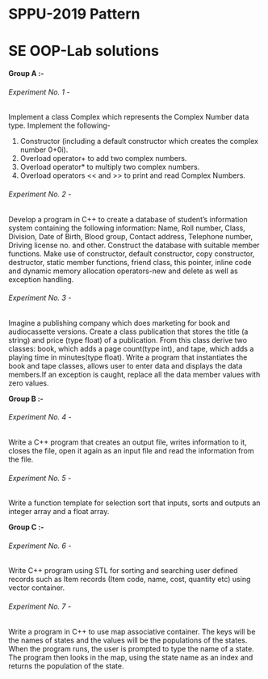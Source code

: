# SPPU-2019 Pattern

# SE OOP-Lab solutions

**Group A :-**

###### Experiment No. 1 - 

Implement a class Complex which represents the Complex Number data type. Implement the following- 
1. Constructor (including a default constructor which creates the complex number 0+0i). 
2. Overload operator+ to add two complex numbers. 
3. Overload operator* to multiply two complex numbers. 
4. Overload operators << and >> to print and read Complex Numbers.

###### Experiment No. 2 - 

Develop a program in C++ to create a database of student’s information system containing the following information: Name, Roll number, Class, Division, Date of Birth, Blood group, Contact address, Telephone number, Driving license no. and other. Construct the database with suitable member functions. Make use of constructor, default constructor, copy constructor, destructor, static member functions, friend class, this pointer, inline code and dynamic memory allocation operators-new and delete as well as exception handling.

###### Experiment No. 3 - 

Imagine a publishing company which does marketing for book and audiocassette versions. Create a class publication that stores the title (a string) and price (type float) of a publication. From this class derive two classes: book, which adds a page count(type int), and tape, which adds a playing time in minutes(type float). Write a program that instantiates the book and tape classes, allows user to enter data and displays the data members.If an exception is caught, replace all the data member values with zero values.

**Group B :-**

###### Experiment No. 4 - 

Write a C++ program that creates an output file, writes information to it, closes the file, open it again as an input file and read the information from the file.

###### Experiment No. 5 - 

Write a function template for selection sort that inputs, sorts and outputs an integer array and a float array.

**Group C :-**

###### Experiment No. 6 - 

Write C++ program using STL for sorting and searching user defined records such as Item records (Item code, name, cost, quantity etc) using vector container.

###### Experiment No. 7 - 

Write a program in C++ to use map associative container. The keys will be the names of states and the values will be the populations of the states. When the program runs, the user is prompted to type the name of a state. The program then looks in the map, using the state name as an index and returns the population of the state.
